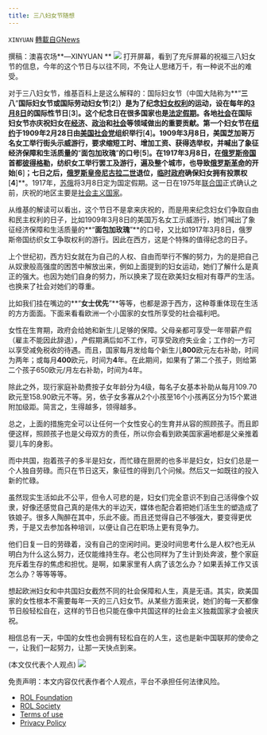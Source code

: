 ```yaml
---
title: 三八妇女节随想
---
```

`XINYUAN` [轉載自GNews](https://gnews.org/zh-hans/2133438/)

撰稿：澳喜农场**—XINYUAN **
![](https://assets.gnews.org/wp-content/uploads/2022/03/international-womens-day-gdac7422d2_1920-1.jpg)
打开屏幕，看到了充斥屏幕的祝福三八妇女节的信息，今年的这个节日与以往不同，不免让人思绪万千，有一种说不出的难受。

对于三八妇女节，维基百科上是这么解释的：国际妇女节（中国大陆称为**“**三八**”**国际妇女节或国际劳动妇女节**[**2**]**）是为了纪念[妇女权利](https://zh.m.wikipedia.org/wiki/%E5%A9%A6%E5%A5%B3%E6%AC%8A%E5%88%A9)的运动，设在每年的[3月8日](https://zh.m.wikipedia.org/wiki/3%E6%9C%888%E6%97%A5)的国际性节日**[**3**]**。这个纪念日在很多国家也是[法定假期](https://zh.m.wikipedia.org/wiki/%E6%B3%95%E5%AE%9A%E5%81%87%E6%9C%9F)。各地[社会](https://zh.m.wikipedia.org/wiki/%E7%A4%BE%E6%9C%83)在国际妇女节亦庆祝妇女在[经济](https://zh.m.wikipedia.org/wiki/%E7%B6%93%E6%BF%9F)、[政治](https://zh.m.wikipedia.org/wiki/%E6%94%BF%E6%B2%BB)和[社会](https://zh.m.wikipedia.org/wiki/%E7%A4%BE%E6%9C%83)等领域做出的重要贡献。第一个妇女节在[纽约](https://zh.m.wikipedia.org/wiki/%E7%B4%90%E7%B4%84)于1909年2月28日由[美国社会党](https://zh.m.wikipedia.org/wiki/%E7%BE%8E%E5%9B%BD%E7%A4%BE%E4%BC%9A%E5%85%9A_%281901%E5%B9%B4%29)组织举行**[**4**]**。1909年3月8日，美国芝加哥万名女工举行街头示威游行，要求缩短工时、增加工资、获得选举权，并喊出了象征经济保障和生活质量的**“**面包加玫瑰**”**的口号**[**5**]**。在1917年3月8日，在[俄罗斯帝国](https://zh.m.wikipedia.org/wiki/%E4%BF%84%E7%BD%97%E6%96%AF%E5%B8%9D%E5%9B%BD)首都[彼得格勒](https://zh.m.wikipedia.org/wiki/%E5%BD%BC%E5%BE%97%E6%A0%BC%E5%8B%92)，纺织女工举行罢工及游行，遍及整个城市，也导致[俄罗斯革命](https://zh.m.wikipedia.org/wiki/1917%E5%B9%B4%E4%BF%84%E5%9C%8B%E9%9D%A9%E5%91%BD)的开始**[**6**]**；七日之后，[俄罗斯皇帝](https://zh.m.wikipedia.org/wiki/%E4%BF%84%E7%BD%97%E6%96%AF%E5%90%9B%E4%B8%BB%E5%88%97%E8%A1%A8)[尼古拉二世](https://zh.m.wikipedia.org/wiki/%E5%B0%BC%E5%8F%A4%E6%8B%89%E4%BA%8C%E4%B8%96_%28%E4%BF%84%E7%BD%97%E6%96%AF%29)退位，[临时政府](https://zh.m.wikipedia.org/wiki/%E4%BF%84%E5%9C%8B%E8%87%A8%E6%99%82%E6%94%BF%E5%BA%9C)确保妇女拥有投票权**[**4**]**。1917年，[苏俄](https://zh.m.wikipedia.org/wiki/%E4%BF%84%E7%BE%85%E6%96%AF%E8%98%87%E7%B6%AD%E5%9F%83%E8%81%AF%E9%82%A6%E7%A4%BE%E6%9C%83%E4%B8%BB%E7%BE%A9%E5%85%B1%E5%92%8C%E5%9C%8B)将3月8日定为国定假期。这一日在1975年[联合国](https://zh.m.wikipedia.org/wiki/%E8%81%AF%E5%90%88%E5%9C%8B)正式确认之前，庆祝的地区主要是[社会主义国家](https://zh.m.wikipedia.org/wiki/%E7%A4%BE%E4%BC%9A%E4%B8%BB%E4%B9%89%E5%9B%BD%E5%AE%B6)。

从维基的解读可以看出，这个节日不是拿来庆祝的，而是用来纪念妇女们争取自由和民主权利的日子，比如1909年3月8日的美国万名女工示威游行，她们喊出了象征经济保障和生活质量的**“**面包加玫瑰**”**的口号，又比如1917年3月8日，俄罗斯帝国纺织女工争取权利的游行。因此在西方，这是个特殊的值得纪念的日子。

上个世纪初，西方妇女就在为自己的人权、自由而举行不懈的努力，为的是把自己从奴隶般高强度的困苦中解放出来，例如上面提到的妇女运动，她们了解什么是真正的强大。也因为她们自身的努力，所以换来了现在欧美妇女相对有尊严的生活。也换来了社会对她们的尊重。

比如我们挂在嘴边的**“**女士优先**”**等等，也都是源于西方，这种尊重体现在生活的方方面面。下面来看看欧洲一个小国家的女性所享受的社会福利吧。

女性在生育期，政府会给她和新生儿足够的保障。父母亲都可享受一年带薪产假（雇主不能因此辞退），产假期满后如不工作，可享受政府失业金；工作的一方可以享受减免税收的待遇。而且，国家每月发给每个新生儿**800**欧元左右补助，时间为两年；或每月**400**欧元，时间为**4**年。在此期间，如果有了第二个孩子，则给第二个孩子650欧元/月左右补助，时间为4年。

除此之外，现行家庭补助费按子女年龄分为4级，每名子女基本补助从每月109.70欧元至158.90欧元不等。另，依子女多寡从2个小孩至16个小孩再区分为15个累进附加级距。简言之，生得越多，领得越多。

总之，上面的措施完全可以让任何一个女性安心的生育并从容的照顾孩子。而且即便这样，照顾孩子也是父母双方的责任，所以你会看到欧美国家遍地都是父亲推着婴儿车的身影。

而中共国，抱着孩子的多半是妇女，而忙碌在厨房的也多半是妇女，妇女们总是一个人独自劳碌。而只在节日这天，象征性的得到几个问候。然后又一如既往的投入新的忙碌。

虽然现实生活如此不公平，但令人可悲的是，妇女们完全意识不到自己活得像个奴隶，好像还感觉自己真的是伟大的半边天，媒体也配合着把她们活生生的塑造成了铁娘子。很多人陶醉在其中，乐此不疲。而且还觉得自己不够强大，要变得更优秀，于是又去参加各种培训，以便让自己在职场上更有竞争力。

他们日复一日的劳碌着，没有自己的空闲时间。更没时间思考什么是人权?也无从明白为什么这么努力，还仅能维持生存。老公也同样为了生计到处奔波，整个家庭充斥着生存的焦虑和担忧。是啊，如果家里有人病了该怎么办？如果丢掉工作又该怎么办？等等等等。

想起欧洲妇女和中共国妇女截然不同的社会保障和人生，真是无语。其实，欧美国家的女性根本不需要每年一天的三八妇女节。从某些方面来说，她们的每一天都像节日般轻松自在，这样的节日也只能在像中共国这样的社会主义独裁国家才会被庆祝。

相信总有一天，中国的女性也会拥有轻松自在的人生，这也是新中国联邦的使命之一，让我们一起努力，让那一天快点到来。

(本文仅代表个人观点)
![](https://assets.gnews.org/wp-content/uploads/2022/03/logo正版澳喜2-2.jpeg)


 

免责声明：本文内容仅代表作者个人观点，平台不承担任何法律风险。

- [ROL Foundation](https://rolfoundation.org/)
- [ROL Society](https://rolsociety.org/)
- [Terms of use](https://gnews.org/terms-of-use-3/)
- [Privacy Policy](https://gnews.org/privacy-policy/)
